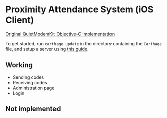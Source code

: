 # Proximity Attendance System (iOS Client)

[Original QuietModemKit Objective-C implementation](https://github.com/quiet/QuietModemKit/blob/master/README.md#example)

To get started, run ```carthage update``` in the directory containing the ```Carthage``` file, and setup a server using [this guide](https://github.com/Proximity-Attendance-System/PAS-Backend). 

## Working
- Sending codes
- Receiving codes
- Administration page
- Login

## Not implemented
